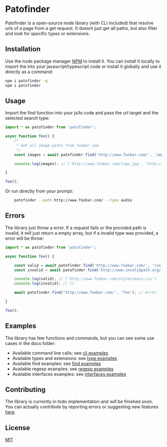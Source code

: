 # Patofinder

Patofinder is a open-source node library (with CLI included) that resolve urls of a page from a get request. It doesnt just get all paths, but also filter and look for specific types or extensions.

## Installation

Use the node package manager [NPM](https://www.npmjs.com/package/patofinder) to install it. You can install it locally to import the  into your javascript/typescript code or install it globally and use it directly as a command:

``` bash
npm i patofinder -g 
npm i patofinder
```

## Usage

Import the find function into your js/ts code and pass the url target and the selected search type:

``` typescript
import * as patofinder from 'patofinder';

async function foo() {
    /*
     * Get all image paths from foobar.com
     */
    const images = await patofinder.find('http://www.foobar.com/', 'img');

    console.log(images); // ['http://www.foobar.com/logo.jpg', 'http://www.foobar.com/sample.png']

}

foo();
```

Or run directly from your prompt:

``` bash
    patofinder --path http://www.foobar.com/ --type audio
```

## Errors

The library just throw a error. If a request fails or the provided path is invalid, it will just return a empty array, but if a invalid type was provided, a error will be throw:

``` typescript
import * as patofinder from 'patofinder';

async function foo() {

    const valid = await patofinder.find('http://www.foobar.com/', 'css');
    const invalid = await patofinder.find('http://www.invalidpath.org/', 'php');

    console.log(valid); // ['http://www.foobar.com/styles/main.css']
    console.log(invalid); // []

    await patofinder.find('http://www.foobar.com/', 'foo'); // error

}

foo();
```

## Examples

The library has few functions and commands, but you can see some use cases in the docs folder:

* Available command line calls: see [cli examples](./docs/example-cli.md)
* Available types and extensions: see [type examples](./docs/example-types.md)
* Available find examples: see [find examples](./docs/example-find.md)
* Available regexp examples: see [regexp examples](./docs/example-regexp.md)
* Available interfaces examples: see [interfaces examples](./docs/example-interfaces.md)

## Contributing

The library is currently in todo implementation and will be finished soon. You can actually contribute by reporting errors or suggesting new features [here](https://github.com/notelho/patofinder/issues).

## License

[MIT](./LICENSE)
